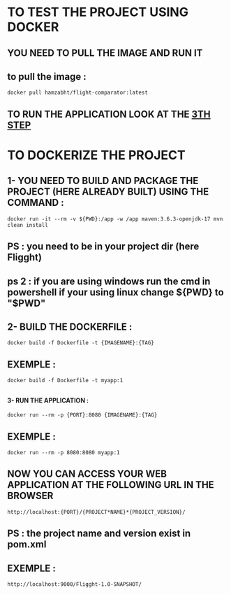 # TO TEST THE PROJECT USING DOCKER

## YOU NEED TO PULL THE IMAGE AND RUN IT

## to pull the image :

`docker pull hamzabht/flight-comparator:latest`

## TO RUN THE APPLICATION LOOK AT THE [3TH STEP ](#step3)

# TO DOCKERIZE THE PROJECT

## 1- YOU NEED TO BUILD AND PACKAGE THE PROJECT (HERE ALREADY BUILT) USING THE COMMAND :

`docker run -it --rm -v ${PWD}:/app -w /app maven:3.6.3-openjdk-17 mvn clean install`

## PS : you need to be in your project dir (here Fligght)

## ps 2 : if you are using windows run the cmd in powershell if your using linux change ${PWD} to "$PWD"

## 2- BUILD THE DOCKERFILE :

`docker build -f Dockerfile -t {IMAGENAME}:{TAG}`

## EXEMPLE :

`docker build -f Dockerfile -t myapp:1`

## <h4 id="step3"> 3- RUN THE APPLICATION : </h4>

`docker run --rm -p {PORT}:8080 {IMAGENAME}:{TAG}`

## EXEMPLE :

`docker run --rm -p 8080:8080 myapp:1`

## NOW YOU CAN ACCESS YOUR WEB APPLICATION AT THE FOLLOWING URL IN THE BROWSER

`http://localhost:{PORT}/{PROJECT*NAME}*{PROJECT_VERSION}/`

## PS : the project name and version exist in pom.xml

## EXEMPLE :

`http://localhost:9000/Fligght-1.0-SNAPSHOT/`
